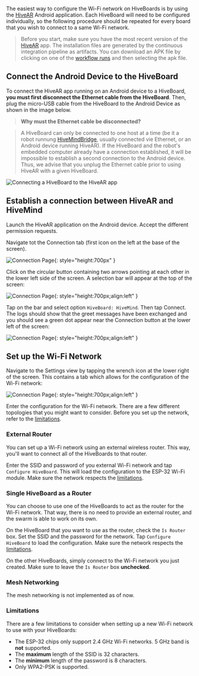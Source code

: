 The easiest way to configure the Wi-Fi network on HiveBoards is by using the [HiveAR](https://github.com/SwarmUS/HiveAR) Android application. Each HiveBoard will need to be configured individually, so the following procedure should be repeated for every board that you wish to connect to a same Wi-Fi network.

> Before you start, make sure you have the most recent version of the [HiveAR](https://github.com/SwarmUS/HiveAR) app. The installation files are generated by the continuous integration pipeline as artifacts. You can download an APK file by clicking on one of the [workflow runs](https://github.com/SwarmUS/HiveAR/actions) and then selecting the apk file.

## Connect the Android Device to the HiveBoard

To connect the HiveAR app running on an Android device to a HiveBoard, **you must first disconnect the Ethernet cable from the HiveBoard**. Then, plug the micro-USB cable from the HiveBoard to the Android Device as shown in the image below.

> **Why must the Ethernet cable be disconnected?**

> A HiveBoard can only be connected to one host at a time (be it a robot runnung [HiveMindBridge](https://github.com/SwarmUS/HiveMindBridge), usually connected vie Ethernet, or an Android device running HiveAR). If the HiveBoard and the robot's embedded computer already have a connection established, it will be impossible to establish a second connection to the Android device. Thus, we advise that you unplug the Ethernet cable prior to using HiveAR with a given HiveBoard.

![Connecting a HiveBoard to the HiveAR app](img/hiveboard-connect-hivear.png)

## Establish a connection between HiveAR and HiveMind

Launch the HiveAR application on the Android device. Accept the different permission requests.

Navigate tot the Connection tab (first icon on the left at the base of the screen).

![Connection Page](img/hivear-connection-page.png){: style="height:700px" }

Click on the circular button containing two arrows pointing at each other in the lower left side of the screen. A selection bar will appear at the top of the screen:

![Connection Page](img/hivear-connection-page-selection-bar.png){: style="height:700px;align:left" }

Tap on the bar and select option `HiveBoard: HiveMind`. Then tap Connect. The logs should show that the greet messages have been exchanged and you should see a green dot appear near the Connection button at the lower left of the screen:

![Connection Page](img/hivear-connection-page-connected.png){: style="height:700px;align:left" }

## Set up the Wi-Fi Network

Navigate to the Settings view by tapping the wrench icon at the lower right of the screen. This contains a tab which allows for the configuration of the Wi-Fi network:

![Connection Page](img/hivear-settings-wifi.png){: style="height:700px;align:left" }

Enter the configuration for the Wi-Fi network. There are a few different topologies that you might want to consider. Before you set up the network, refer to the [limitations](#limitations).

### External Router

You can set up a Wi-Fi network using an external wireless router. This way, you'll want to connect all of the HiveBoards to that router. 

Enter the SSID and password of you external Wi-Fi network and tap `Configure HiveBoard`. This will load the configuration to the ESP-32 Wi-Fi module. Make sure the network respects the [limitations](#limitations).

### Single HiveBoard as a Router

You can choose to use one of the HiveBoards to act as the router for the Wi-Fi network. That way, there is no need to provide an external router, and the swarm is able to work on its own.

On the HiveBoard that you want to use as the router, check the `Is Router` box. Set the SSID and the password for the network. Tap `Configure HiveBoard` to load the configuration. Make sure the network respects the [limitations](#limitations).

On the other HiveBoards, simply connect to the Wi-Fi network you just created. Make sure to leave the `Is Router` box **unchecked**.

### Mesh Networking

The mesh networking is not implemented as of now.

### Limitations

There are a few limitations to consider when setting up a new Wi-Fi network to use with your HiveBoards:

* The ESP-32 chips only support 2.4 GHz Wi-Fi networks. 5 GHz band is **not** supported.
* The **maximum** length of the SSID is 32 characters.
* The **minimum** length of the password is 8 characters.
* Only WPA2-PSK is supported.